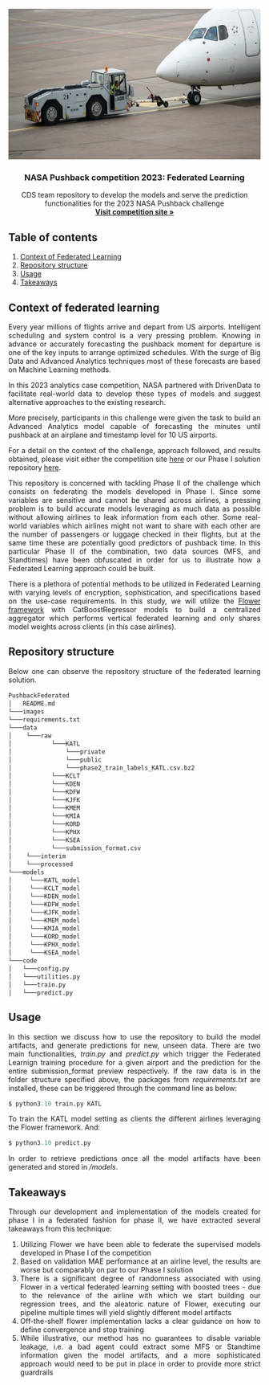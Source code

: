 <!-- PROJECT LOGO -->
<br />
<div align="center">
  <img alt="Logo" src="images/pushback_image.jpg" width="800" height="300">
  <h3 align="center"> NASA Pushback competition 2023: Federated Learning </h3>

  <p align="center">
    CDS team repository to develop the models and serve the prediction functionalities for the 2023 NASA Pushback challenge 
    <br />
    <a href="https://www.drivendata.org/competitions/149/competition-nasa-airport-pushback/page/676/"><strong>Visit competition site »</strong></a>
  </p>
</div>



<!-- TABLE OF CONTENTS -->
## Table of contents
  <ol>
    <li> <a href="#context-of-federated-learning">Context of Federated Learning</a> </li>
    <li><a href="#repository-structure">Repository structure</a></li>
    <li><a href="#usage">Usage</a></li>
    <li><a href="#takeaways">Takeaways</a></li>
  </ol>



<!-- CONTEXT OF FEDERATED LEARNING -->
## Context of federated learning

<div align="justify">

Every year millions of flights arrive and depart from US airports. Intelligent scheduling and system control is a very pressing problem. Knowing in advance or accurately forecasting the pushback moment for departure is one of the key inputs to arrange optimized schedules. With the surge of Big Data and Advanced Analytics techniques most of these forecasts are based on Machine Learning methods.

In this 2023 analytics case competition, NASA partnered with DrivenData to facilitate real-world data to develop these types of models and suggest alternative approaches to the existing research.

More precisely, participants in this challenge were given the task to build an Advanced Analytics model capable of forecasting the minutes until pushback at an airplane and timestamp level for 10 US airports.

For a detail on the context of the challenge, approach followed, and results obtained, please visit either the competition site [here](https://www.drivendata.org/competitions/149/competition-nasa-airport-pushback/page/676/) or our Phase I solution repository [here](https://github.com/alsaco33/NASA-pushback).

This repository is concerned with tackling Phase II of the challenge which consists on federating the models developed in Phase I. Since some variables are sensitive and cannot be shared across airlines, a pressing problem is to build accurate models leveraging as much data as possible without allowing airlines to leak information from each other. Some real-world variables which airlines might not want to share with each other are the number of passengers or luggage checked in their flights, but at the same time these are potentially good predictors of pushback time. In this particular Phase II of the combination, two data sources (MFS, and Standtimes) have been obfuscated in order for us to illustrate how a Federated Learning approach could be built.  

There is a plethora of potential methods to be utilized in Federated Learning with varying levels of encryption, sophistication, and specifications based on the use-case requirements. In this study, we will utilize the [Flower framework](https://flower.dev/docs/) with CatBoostRegressor models to build a centralized aggregator which performs vertical federated learning and only shares model weights across clients (in this case airlines). 

<!-- REPOSITORY -->
## Repository structure

Below one can observe the repository structure of the federated learning solution. 

```
PushbackFederated
│   README.md
└───images
└───requirements.txt
└───data
│    └───raw
│           └───KATL
│               └───private
│               └───public
│               └───phase2_train_labels_KATL.csv.bz2
│           └───KCLT
│           └───KDEN
│           └───KDFW
│           └───KJFK
│           └───KMEM
│           └───KMIA
│           └───KORD
│           └───KPHX
│           └───KSEA
│           └───submission_format.csv
│    └───interim
│    └───processed
└───models
│     └───KATL_model
│     └───KCLT_model
│     └───KDEN_model
│     └───KDFW_model
│     └───KJFK_model
│     └───KMEM_model
│     └───KMIA_model
│     └───KORD_model
│     └───KPHX_model
│     └───KSEA_model
└───code
│   └───config.py
│   └───utilities.py
│   └───train.py
│   └───predict.py
```

<!-- USAGE -->
## Usage

In this section we discuss how to use the repository to build the model artifacts, and generate predictions for new, unseen data. There are two main functionalities, *train.py* and *predict.py* which trigger the Federated Learnign training procedure for a given airport and the prediction for the entire submission_format preview respectively. If the raw data is in the folder structure specified above, the packages from *requirements.txt* are installed, these can be triggered through the command line as below:

```python 
$ python3.10 train.py KATL 
```

To train the KATL model setting as clients the different airlines leveraging the Flower framework. And:

```python 
$ python3.10 predict.py
```

In order to retrieve predictions once all the model artifacts have been generated and stored in */models*.

<!-- Takeaways -->
## Takeaways

Through our development and implementation of the models created for phase I in a federated fashion for phase II, we have extracted several takeaways from this technique:

1. Utilizing Flower we have been able to federate the supervised models developed in Phase I of the competition
2. Based on validation MAE performance at an airline level, the results are worse but comparably on par to our Phase I solution
3. There is a significant degree of randomness associated with using Flower in a vertical federated learning setting with boosted trees - due to the relevance of the airline with which we start building our regression trees, and the aleatoric nature of Flower, executing our pipeline multiple times will yield slightly different model artifacts 
4. Off-the-shelf flower implementation lacks a clear guidance on how to define convergence and stop training
5. While illustrative, our method has no guarantees to disable variable leakage, i.e. a bad agent could extract some MFS or Standtime information given the model artifacts, and a more sophisticated approach would need to be put in place in order to provide more strict guardrails 

</div>
